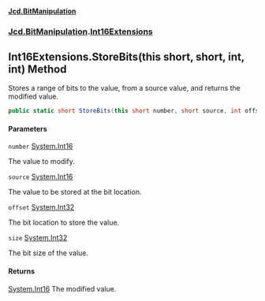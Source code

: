 #### [Jcd.BitManipulation](index 'index')
### [Jcd.BitManipulation](Jcd.BitManipulation 'Jcd.BitManipulation').[Int16Extensions](Jcd.BitManipulation.Int16Extensions 'Jcd.BitManipulation.Int16Extensions')

## Int16Extensions.StoreBits(this short, short, int, int) Method

Stores a range of bits to the value, from a source value, and returns the modified value.

```csharp
public static short StoreBits(this short number, short source, int offset, int size);
```
#### Parameters

<a name='Jcd.BitManipulation.Int16Extensions.StoreBits(thisshort,short,int,int).number'></a>

`number` [System.Int16](https://docs.microsoft.com/en-us/dotnet/api/System.Int16 'System.Int16')

The value to modify.

<a name='Jcd.BitManipulation.Int16Extensions.StoreBits(thisshort,short,int,int).source'></a>

`source` [System.Int16](https://docs.microsoft.com/en-us/dotnet/api/System.Int16 'System.Int16')

The value to be stored at the bit location.

<a name='Jcd.BitManipulation.Int16Extensions.StoreBits(thisshort,short,int,int).offset'></a>

`offset` [System.Int32](https://docs.microsoft.com/en-us/dotnet/api/System.Int32 'System.Int32')

The bit location to store the value.

<a name='Jcd.BitManipulation.Int16Extensions.StoreBits(thisshort,short,int,int).size'></a>

`size` [System.Int32](https://docs.microsoft.com/en-us/dotnet/api/System.Int32 'System.Int32')

The bit size of the value.

#### Returns
[System.Int16](https://docs.microsoft.com/en-us/dotnet/api/System.Int16 'System.Int16')
The modified value.